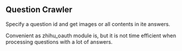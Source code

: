 ## Question Crawler

Specify a question id and get images or all contents in ite answers.

Convenient as zhihu_oauth module is, but it is not time efficient when processing questions with a lot of answers.
